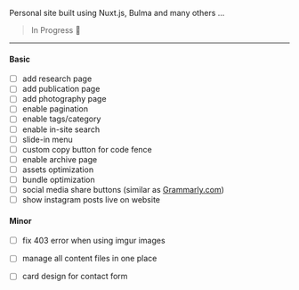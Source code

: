 Personal site built using Nuxt.js, Bulma and many others ...

> In Progress :construction:

-----

#### Basic

- [ ] add research page
- [ ] add publication page
- [ ] add photography page
- [ ] enable pagination
- [ ] enable tags/category
- [ ] enable in-site search
- [ ] slide-in menu
- [ ] custom copy button for code fence
- [ ] enable archive page
- [ ] assets optimization
- [ ] bundle optimization
- [ ] social media share buttons (similar as [Grammarly.com](app.grammarly.com))
- [ ] show instagram posts live on website

#### Minor

- [ ] fix 403 error when using imgur images
- [ ] manage all content files in one place
- [ ] card design for contact form

